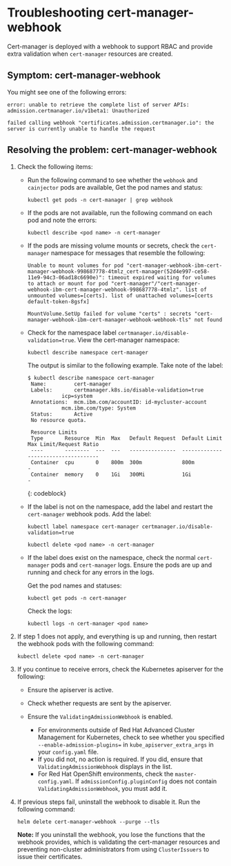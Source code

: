 # Troubleshooting cert-manager-webhook

Cert-manager is deployed with a webhook to support RBAC and provide extra validation when `cert-manager` resources are created.

## Symptom: cert-manager-webhook

You might see one of the following errors:

```
error: unable to retrieve the complete list of server APIs: admission.certmanager.io/v1beta1: Unauthorized
```

```
failed calling webhook "certificates.admission.certmanager.io": the server is currently unable to handle the request
```

## Resolving the problem: cert-manager-webhook

1. Check the following items:

    - Run the following command to see whether the `webhook` and `cainjector` pods are available, Get the pod names and status:

      ```
      kubectl get pods -n cert-manager | grep webhook
      ```

    - If the pods are not available, run the following command on each pod and note the errors:

      ```
      kubectl describe <pod name> -n cert-manager
      ```

    - If the pods are missing volume mounts or secrets, check the `cert-manager` namespace for messages that resemble the following:

      ```
      Unable to mount volumes for pod "cert-manager-webhook-ibm-cert-manager-webhook-998687778-4tmlz_cert-manager(52d4e997-ce58-11e9-94c3-06ad18c6690e)": timeout expired waiting for volumes to attach or mount for pod "cert-manager"/"cert-manager-webhook-ibm-cert-manager-webhook-998687778-4tmlz". list of unmounted volumes=[certs]. list of unattached volumes=[certs default-token-8gsfx]
      ```

      ```
      MountVolume.SetUp failed for volume "certs" : secrets "cert-manager-webhook-ibm-cert-manager-webhook-webhook-tls" not found
      ```

    - Check for the namespace label `certmanager.io/disable-validation=true`. View the cert-manager namespace:

      ```
      kubectl describe namespace cert-manager
      ```

      The output is similar to the following example. Take note of the label:

      ```
      $ kubectl describe namespace cert-manager
       Name:         cert-manager
       Labels:       certmanager.k8s.io/disable-validation=true
                 icp=system
       Annotations:  mcm.ibm.com/accountID: id-mycluster-account
                 mcm.ibm.com/type: System
       Status:       Active
       No resource quota.

       Resource Limits
       Type       Resource  Min  Max   Default Request  Default Limit  Max Limit/Request Ratio
       ----       --------  ---  ---   ---------------  -------------  -----------------------
       Container  cpu       0    800m  300m             800m           -
       Container  memory    0    1Gi   300Mi            1Gi            -
      ```
      {: codeblock}

    - If the label is not on the namespace, add the label and restart the `cert-manager` webhook pods. Add the label:

      ```
      kubectl label namespace cert-manager certmanager.io/disable-validation=true
      ```

      ```
      kubectl delete <pod name> -n cert-manager
      ```

    - If the label does exist on the namespace, check the normal `cert-manager` pods and `cert-manager` logs. Ensure the pods are up and running and check for any errors in the logs.

      Get the pod names and statuses:

      ```
      kubectl get pods -n cert-manager
      ```

      Check the logs:

      ```
      kubectl logs -n cert-manager <pod name>
      ```

2. If step 1 does not apply, and everything is up and running, then restart the webhook pods with the following command:

   ```
   kubectl delete <pod name> -n cert-manager
   ```

3. If you continue to receive errors, check the Kubernetes apiserver for the following:

    - Ensure the apiserver is active.
    - Check whether requests are sent by the apiserver.
    - Ensure the `ValidatingAdmissionWebhook` is enabled.

         - For environments outside of Red Hat Advanced Cluster Management for Kubernetes, check to see whether you specified `--enable-admission-plugins=` in `kube_apiserver_extra_args` in your `config.yaml` file. 
         - If you did not, no action is required. If you did, ensure that `ValidatingAdmissionWebhook` displays in the list.
         - For Red Hat OpenShift environments, check the `master-config.yaml`. If `admissionConfig.pluginConfig` does not contain `ValidatingAdmissionWebhook`, you must add it.

4. If previous steps fail, uninstall the webhook to disable it. Run the following command:

   ```
   helm delete cert-manager-webhook --purge --tls
   ```

   **Note:** If you uninstall the webhook, you lose the functions that the webhook provides, which is validating the cert-manager resources and preventing non-cluster administrators from using `ClusterIssuers` to issue their certificates.